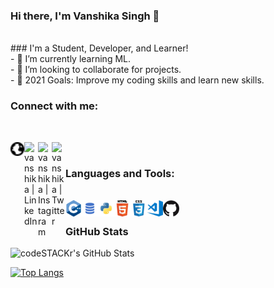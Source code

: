 ### Hi there, I'm Vanshika Singh 👋
</br>
### I'm a Student, Developer, and Learner!
</br>
- 🌱 I’m currently learning ML.
</br>
- 👯 I’m looking to collaborate for projects.
</br>
- 🥅 2021 Goals: Improve my coding skills and learn new skills.
</br>

### Connect with me:
</br>

[<img align="left" alt="vanshika.com" width="22px" src="https://raw.githubusercontent.com/iconic/open-iconic/master/svg/globe.svg" />][website]
[<img align="left" alt="vanshika | LinkedIn" width="22px" src="https://cdn.jsdelivr.net/npm/simple-icons@v3/icons/linkedin.svg" />][linkedin]
[<img align="left" alt="vanshika | Instagram" width="22px" src="https://cdn.jsdelivr.net/npm/simple-icons@v3/icons/instagram.svg" />][instagram]
[<img align="left" alt="vanshika | Twitter" width="22px" src="https://cdn.jsdelivr.net/npm/simple-icons@v3/icons/twitter.svg" />][twitter]

</br>

### Languages and Tools:
</br>

<img align="left" alt="C++" width="26px" src="https://raw.githubusercontent.com/github/explore/80688e429a7d4ef2fca1e82350fe8e3517d3494d/topics/cpp/cpp.png"/>
<img align="left" alt="SQL" width="26px" src="https://raw.githubusercontent.com/github/explore/80688e429a7d4ef2fca1e82350fe8e3517d3494d/topics/sql/sql.png"/>
<img align="left" alt="Python" width="26px" src="https://raw.githubusercontent.com/github/explore/80688e429a7d4ef2fca1e82350fe8e3517d3494d/topics/python/python.png"/>
<img align="left" alt="HTML5" width="26px" src="https://raw.githubusercontent.com/github/explore/80688e429a7d4ef2fca1e82350fe8e3517d3494d/topics/html/html.png"/>
<img align="left" alt="CSS3" width="26px" src="https://raw.githubusercontent.com/github/explore/80688e429a7d4ef2fca1e82350fe8e3517d3494d/topics/css/css.png"/>
<img align="left" alt="Visual Studio Code" width="26px" src="https://raw.githubusercontent.com/github/explore/80688e429a7d4ef2fca1e82350fe8e3517d3494d/topics/visual-studio-code/visual-studio-code.png"/>
<img align="left" alt="GitHub" width="26px" src="https://raw.githubusercontent.com/github/explore/78df643247d429f6cc873026c0622819ad797942/topics/github/github.png"/>


</br>

### GitHub Stats

  <img align="left" alt="codeSTACKr's GitHub Stats" src="https://github-readme-stats.codestackr.vercel.app/api?username=vanshiikasingh&show_icons=true&hide_border=true" />
  </br>

  [![Top Langs](https://github-readme-stats.vercel.app/api/top-langs/?username=vanshiikasingh&layout=compact)](https://github.com/Souro-23/github-readme-stats)

[website]: https://vanshiikasingh.github.io/
[twitter]: https://twitter.com/vanshiikasingh/
[instagram]: https://www.instagram.com/vanshiika.singh/
[linkedin]: https://www.linkedin.com/in/vanshikasingh24/

